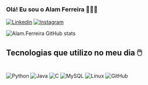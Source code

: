 ### Olá! Eu sou o Alam Ferreira 👨🏼‍💻

[![Linkedin](https://img.shields.io/badge/LinkedIn-0077B5?style=for-the-badge&logo=linkedin&logoColor=white)](https://www.linkedin.com/in/alam-diego-f-ferreira-572943242/)
[![Instagram](https://img.shields.io/badge/Instagram-E4405F?style=for-the-badge&logo=instagram&logoColor=white)](https://www.instagram.com/alam_diego/)

![Alam.Ferreira GitHub stats](https://github-readme-stats.vercel.app/api?username=AlamDiego77&show_icons=true&theme=tokyonight)

## Tecnologias que utilizo no meu dia 🖱️

<div style="display: inline_block"><br/>
    <img alt="Python" src="https://img.shields.io/badge/Python-3776AB?style=for-the-badge&logo=python&logoColor=white" />
    <img alt="Java" src="https://img.shields.io/badge/Java-ED8B00?style=for-the-badge&logo=openjdk&logoColor=whitee" />
    <img alt="C" src="https://img.shields.io/badge/C-00599C?style=for-the-badge&logo=c&logoColor=white" />
    <img alt="MySQL" src="https://img.shields.io/badge/MySQL-00000F?style=for-the-badge&logo=mysql&logoColor=white" />
    <img alt="Linux" src="https://img.shields.io/badge/Linux-FCC624?style=for-the-badge&logo=linux&logoColor=black" />
    <img alt="GitHub" src="https://img.shields.io/badge/GitHub-100000?style=for-the-badge&logo=github&logoColor=white"/>
    
</div> 


